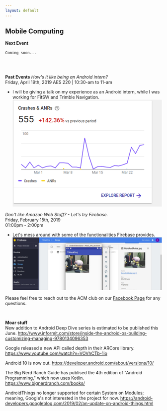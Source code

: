 ```yaml
---
layout: default
---
```

## Mobile Computing
**Next Event**
```
Coming soon...
```
<br>
<br>


**Past Events**
*How's it like being an Android intern?* <br>
Friday, April 19th, 2019 AES 220 | 10:30-am to 11-am <br>

* I will be giving a talk on my experience as an Android intern, while
I was working for FitSW and Trimble Navigation.
 ![Alt text](./MyMistake.png?raw=true "Time to put out the fire.")

*Don't like Amazon Web Stuff? - Let's try Firebase.*<br>
Friday, February 15th, 2019 <br>
01:00pm - 2:00pm
<br>

   * Let's mess around with some of the functionalities Firebase provides.
    ![Alt text](./2019_Feb_SIG.jpg?raw=true "Lonely Gourment and Firebase")

Please feel free to reach out to the ACM club on our [Facebook Page](https://www.facebook.com/MSUDenverACM/) for any questions.
<br>

<br>

**Moar stuff**
<br>
New addition to Android Deep Dive series is estimated to be published this June.
<http://www.informit.com/store/inside-the-android-os-building-customizing-managing-9780134096353>

Google released a new API called depth in their ARCore library.
<https://www.youtube.com/watch?v=VOVhCTb-1io>

Android 10 is now out.
<https://developer.android.com/about/versions/10/>

The Big Nerd Ranch Guide has publised the 4th edition of "Android Programming," which now uses Kotlin.
<https://www.bignerdranch.com/books/>

AndroidThings no longer supported for certain System on Modules; meaning, Google's not interested in the project for now.
<https://android-developers.googleblog.com/2019/02/an-update-on-android-things.html>

